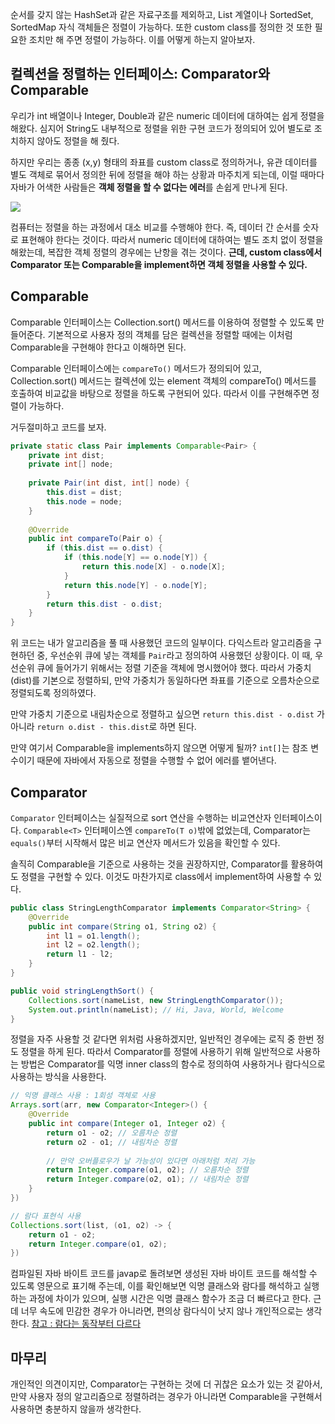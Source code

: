 순서를 갖지 않는 HashSet과 같은 자료구조를 제외하고, List 계열이나 SortedSet, SortedMap 자식 객체들은 정렬이 가능하다. 또한 custom class를 정의한 것 또한 필요한 조치만 해 주면 정렬이 가능하다. 이를 어떻게 하는지 알아보자.

## 컬렉션을 정렬하는 인터페이스: Comparator와 Comparable

우리가 int 배열이나 Integer, Double과 같은 numeric 데이터에 대하여는 쉽게 정렬을 해왔다. 심지어 String도 내부적으로 정렬을 위한 구현 코드가 정의되어 있어 별도로 조치하지 않아도 정렬을 해 줬다.

하지만 우리는 종종 (x,y) 형태의 좌표를 custom class로 정의하거나, 유관 데이터를 별도 객체로 묶어서 정의한 뒤에 정렬을 해야 하는 상황과 마주치게 되는데, 이럴 때마다 자바가 어색한 사람들은 **객체 정렬을 할 수 없다는 에러**를 손쉽게 만나게 된다.

![](https://i.stack.imgur.com/V4C8O.png)

컴퓨터는 정렬을 하는 과정에서 대소 비교를 수행해야 한다. 즉, 데이터 간 순서를 숫자로 표현해야 한다는 것이다. 따라서 numeric 데이터에 대하여는 별도 조치 없이 정렬을 해왔는데, 복잡한 객체 정렬의 경우에는 난항을 겪는 것이다. **근데, custom class에서 Comparator 또는 Comparable을 implement하면 객체 정렬을 사용할 수 있다.**

## Comparable

Comparable 인터페이스는 Collection.sort() 메서드를 이용하여 정렬할 수 있도록 만들어준다. 기본적으로 사용자 정의 객체를 담은 컬렉션을 정렬할 때에는 이처럼 Comparable을 구현해야 한다고 이해하면 된다.

Comparable 인터페이스에는 `compareTo()` 메서드가 정의되어 있고, Collection.sort() 메서드는 컬렉션에 있는 element 객체의 compareTo() 메서드를 호출하여 비교값을 바탕으로 정렬을 하도록 구현되어 있다. 따라서 이를 구현해주면 정렬이 가능하다.

거두절미하고 코드를 보자.

```java
private static class Pair implements Comparable<Pair> {  
    private int dist;  
    private int[] node;  
  
    private Pair(int dist, int[] node) {  
        this.dist = dist;  
        this.node = node;  
    }  
  
    @Override  
    public int compareTo(Pair o) {  
        if (this.dist == o.dist) {  
            if (this.node[Y] == o.node[Y]) {  
                return this.node[X] - o.node[X];  
            }  
            return this.node[Y] - o.node[Y];  
        }  
        return this.dist - o.dist;  
    }  
}
```

위 코드는 내가 알고리즘을 풀 때 사용했던 코드의 일부이다. 다익스트라 알고리즘을 구현하던 중, 우선순위 큐에 넣는 객체를 `Pair`라고 정의하여 사용했던 상황이다. 이 때, 우선순위 큐에 들어가기 위해서는 정렬 기준을 객체에 명시했어야 했다. 따라서 가중치(dist)를 기본으로 정렬하되, 만약 가중치가 동일하다면 좌표를 기준으로 오름차순으로 정렬되도록 정의하였다.

만약 가중치 기준으로 내림차순으로 정렬하고 싶으면 `return this.dist - o.dist` 가 아니라 `return o.dist - this.dist`로 하면 된다.

만약 여기서 Comparable을 implements하지 않으면 어떻게 될까? `int[]`는 참조 변수이기 때문에 자바에서 자동으로 정렬을 수행할 수 없어 에러를 뱉어낸다.

## Comparator

`Comparator` 인터페이스는 실질적으로 sort 연산을 수행하는 비교연산자 인터페이스이다. `Comparable<T>` 인터페이스엔 `compareTo(T o)`밖에 없었는데, Comparator는 `equals()`부터 시작해서 많은 비교 연산자 메서드가 있음을 확인할 수 있다.

솔직히 Comparable을 기준으로 사용하는 것을 권장하지만, Comparator를 활용하여도 정렬을 구현할 수 있다. 이것도 마찬가지로 class에서 implement하여 사용할 수 있다. 

```java
public class StringLengthComparator implements Comparator<String> {  
    @Override  
    public int compare(String o1, String o2) {  
        int l1 = o1.length();  
        int l2 = o2.length();  
        return l1 - l2;  
    }
}

public void stringLengthSort() {
	Collections.sort(nameList, new StringLengthComparator());
	System.out.println(nameList); // Hi, Java, World, Welcome
}
```

정렬을 자주 사용할 것 같다면 위처럼 사용하겠지만, 일반적인 경우에는 로직 중 한번 정도 정렬을 하게 된다. 따라서 Comparator를 정렬에 사용하기 위해 일반적으로 사용하는 방법은 Comparator를 익명 inner class의 함수로 정의하여 사용하거나 람다식으로 사용하는 방식을 사용한다.

```java
// 익명 클래스 사용 : 1회성 객체로 사용
Arrays.sort(arr, new Comparator<Integer>() {
	@Override
	public int compare(Integer o1, Integer o2) {
		return o1 - o2; // 오름차순 정렬
		return o2 - o1; // 내림차순 정렬
		
		// 만약 오버플로우가 날 가능성이 있다면 아래처럼 처리 가능
		return Integer.compare(o1, o2); // 오름차순 정렬
		return Integer.compare(o2, o1); // 내림차순 정렬
	}
})
```

```java
// 람다 표현식 사용
Collections.sort(list, (o1, o2) -> {
	return o1 - o2;
	return Integer.compare(o1, o2);
})
```

컴파일된 자바 바이트 코드를 javap로 돌려보면 생성된 자바 바이트 코드를 해석할 수 있도록 영문으로 표기해 주는데, 이를 확인해보면 익명 클래스와 람다를 해석하고 실행하는 과정에 차이가 있으며, 실행 시간은 익명 클래스 함수가 조금 더 빠르다고 한다. 근데 너무 속도에 민감한 경우가 아니라면, 편의상 람다식이 낫지 않나 개인적으로는 생각한다. [참고 : 람다는 동작부터 다르다](https://blog.imqa.io/aos_lambda_basic/)


## 마무리

개인적인 의견이지만, Comparator는 구현하는 것에 더 귀찮은 요소가 있는 것 같아서, 만약 사용자 정의 알고리즘으로 정렬하려는 경우가 아니라면 Comparable을 구현해서 사용하면 충분하지 않을까 생각한다.